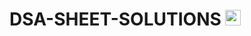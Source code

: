 # DSA-SHEET-SOLUTIONS [<img src="https://cdn-icons-png.flaticon.com/128/2875/2875342.png" alt="SheetSrc" width="25" height="25">](https://docs.google.com/spreadsheets/d/1zROPAd7inL9naCZIyZpJVG_yDn8gUahd/edit?usp=sharing&ouid=106912678470319480141&rtpof=true&sd=true)

